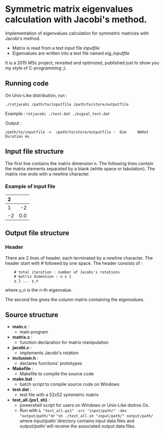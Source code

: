 # Symmetric matrix eigenvalues calculation with Jacobi's method.

Implementation of eigenvalues calculation for symmetric matrices with Jacobi's method.
* Matrix is read from a text input file *inputfile*
* Eigenvalues are written into a text file named  *eig_inputfile*

It is a 2015 MSc project, revisited and optimized, published just to show you my style of C-programming ;).

## Running code
On Unix-Like distribution, run :

`./rotjacobi /path/to/inputfile /path/to/store/outputfile`

Example :  `rotjacobi ./test.dat ./eigval_test.dat`

Output :  

    /path/to/inputfile ->  /path/to/store/outputfile :  Dim     NbRot   Duration ms

## Input file structure
The first line contains the matrix dimension n.
The following lines contain the matrix elements separated by a blank (white space or tabulation).
The matrix row ends with a newline character.
### Example of input file

| 2     |       |
| :---- | ----: |
| 1     | -2    |
| -2    | 0.0   |

## Output file structure
### Header
There are 2 lines of header, each terminated by a newline character.
The header start with # followed by one space.
The header consists of :

        # total iteration : number of Jacobi's rotations
        # matrix dimension : n x 1
        y_1 ... y_n

where y_n is the n-th eigenvalue.

The second line gives the column matrix containing the eigenvalues.

## Source structure
* __main.c__ :
  * main program
* __matrix.c__ :
  * function declaration for matrix manipulation
* __jacobi.c__ :
  * implements Jacobi's rotation
* __inclusion.h__ :
  * declares functions' prototypes
* __Makefile__ :
  * Makefile to compile the source code
* __make.bat__ :
  * batch script to compile source code on Windows
* __test.dat__ :
  * test file with a 52x52 symmetric matrix
* __test_all.{ps1, sh}__ :  
  * powershell script for users on Windows or Unix-Like distros Os.
  * Run with
    `& "test_all.ps1" -src "input/path/" -des "output/path/"`or `"sh ./test_all.sh "input/path/" output/path/` where *input/path/* directory contains input data files and *output/path/* will receive the associated output data files.
